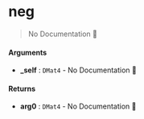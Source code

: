 # neg

> No Documentation 🚧

#### Arguments

- **\_self** : `DMat4` \- No Documentation 🚧

#### Returns

- **arg0** : `DMat4` \- No Documentation 🚧